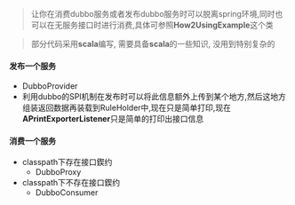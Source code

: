 > 让你在消费dubbo服务或者发布dubbo服务时可以脱离spring环境,同时也可以在无服务接口时进行消费,具体可参照**How2UsingExample**这个类

> 部分代码采用**scala**编写, 需要具备**scala**的一些知识, 没用到特别复杂的

#### 发布一个服务

* DubboProvider
* 利用dubbo的SPI机制在发布时可以将此信息额外上传到某个地方,然后这地方组装返回数据再装载到RuleHolder中,现在只是简单打印,现在**APrintExporterListener**只是简单的打印出接口信息

#### 消费一个服务

* classpath下存在接口鍥约
    * DubboProxy
* classpath下不存在接口鍥约
    * DubboConsumer
